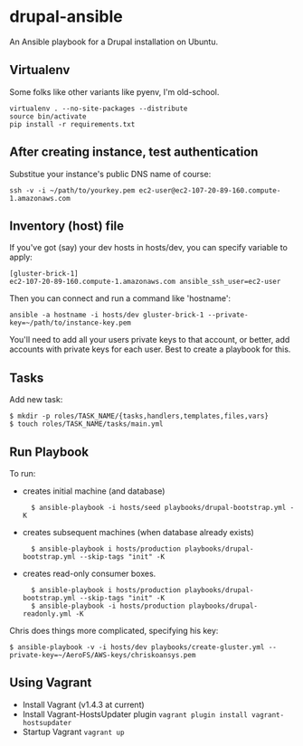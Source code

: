 drupal-ansible
==============

An Ansible playbook for a Drupal installation on Ubuntu.

Virtualenv
----------

Some folks like other variants like pyenv, I'm old-school.

    virtualenv . --no-site-packages --distribute
    source bin/activate
    pip install -r requirements.txt

After creating instance, test authentication
--------------------------------------------

Substitue your instance's public DNS name of course:

    ssh -v -i ~/path/to/yourkey.pem ec2-user@ec2-107-20-89-160.compute-1.amazonaws.com


Inventory (host) file
---------------------

If you've got (say) your dev hosts in hosts/dev, you can specify variable to apply:

    [gluster-brick-1]
    ec2-107-20-89-160.compute-1.amazonaws.com ansible_ssh_user=ec2-user


Then you can connect and run a command like 'hostname':

    ansible -a hostname -i hosts/dev gluster-brick-1 --private-key=~/path/to/instance-key.pem 

You'll need to add all your users private keys to that account, or
better, add accounts with private keys for each user. Best to create a playbook for this.


Tasks
-----

Add new task:

    $ mkdir -p roles/TASK_NAME/{tasks,handlers,templates,files,vars}
    $ touch roles/TASK_NAME/tasks/main.yml

Run Playbook
------------

To run:

* creates initial machine (and database)

        $ ansible-playbook -i hosts/seed playbooks/drupal-bootstrap.yml -K

* creates subsequent machines (when database already exists)

        $ ansible-playbook i hosts/production playbooks/drupal-bootstrap.yml --skip-tags "init" -K

* creates read-only consumer boxes.

        $ ansible-playbook i hosts/production playbooks/drupal-bootstrap.yml --skip-tags "init" -K
        $ ansible-playbook -i hosts/production playbooks/drupal-readonly.yml -K

Chris does things more complicated, specifying his key:

    $ ansible-playbook -v -i hosts/dev playbooks/create-gluster.yml --private-key=~/AeroFS/AWS-keys/chriskoansys.pem

Using Vagrant
-------------

* Install Vagrant (v1.4.3 at current)
* Install Vagrant-HostsUpdater plugin `vagrant plugin install vagrant-hostsupdater`
* Startup Vagrant `vagrant up`
